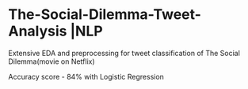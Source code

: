 # The-Social-Dilemma-Tweet-Analysis |NLP
Extensive EDA and preprocessing for tweet classification of The Social Dilemma(movie on Netflix)

Accuracy score - 84% with Logistic Regression
